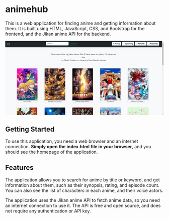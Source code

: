 # animehub

This is a web application for finding anime and getting information about them. It is built using HTML, JavaScript, CSS, and Bootstrap for the frontend, and the Jikan anime API for the backend.

![homepage](img/homepage.png)

## Getting Started

To use this application, you need a web browser and an internet connection. **Simply open the index.html file in your browser**, and you should see the homepage of the application.

## Features

The application allows you to search for anime by title or keyword, and get information about them, such as their synopsis, rating, and episode count. You can also see the list of characters in each anime, and their voice actors.

The application uses the Jikan anime API to fetch anime data, so you need an internet connection to use it. The API is free and open source, and does not require any authentication or API key.